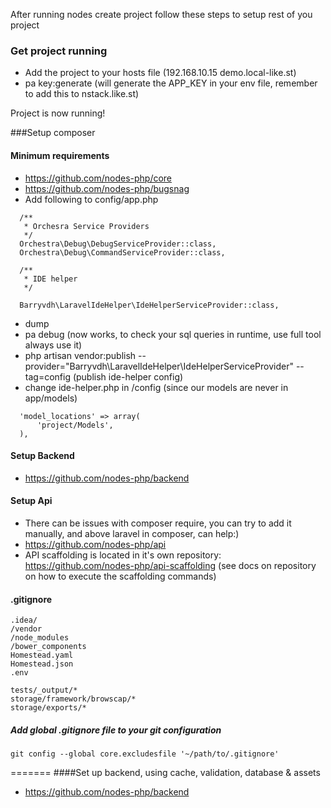 After running nodes create project follow these steps to setup rest of you project

### Get project running
- Add the project to your hosts file (192.168.10.15 demo.local-like.st)
- pa key:generate (will generate the APP_KEY in your env file, remember to add this to nstack.like.st)

Project is now running!

###Setup composer
#### Minimum requirements
- https://github.com/nodes-php/core
- https://github.com/nodes-php/bugsnag
- Add following to config/app.php
```
  /**
   * Orchesra Service Providers
   */
  Orchestra\Debug\DebugServiceProvider::class,
  Orchestra\Debug\CommandServiceProvider::class,
  
  /**
   * IDE helper
   */
  
  Barryvdh\LaravelIdeHelper\IdeHelperServiceProvider::class,
```
- dump
- pa debug (now works, to check your sql queries in runtime, use full tool always use it)
- php artisan vendor:publish --provider="Barryvdh\LaravelIdeHelper\IdeHelperServiceProvider" --tag=config (publish ide-helper config)
- change ide-helper.php in /config (since our models are never in app/models)
```
  'model_locations' => array(
      'project/Models',
  ),
```

#### Setup Backend
- https://github.com/nodes-php/backend

#### Setup Api
 - There can be issues with composer require, you can try to add it manually, and above laravel in composer, can help:)
 - https://github.com/nodes-php/api
 - API scaffolding is located in it's own repository: https://github.com/nodes-php/api-scaffolding (see docs on repository on how to execute the scaffolding commands)
 
#### .gitignore
```
.idea/
/vendor
/node_modules
/bower_components
Homestead.yaml
Homestead.json
.env

tests/_output/*
storage/framework/browscap/*
storage/exports/*
```

##### Add global .gitignore file to your git configuration
```
git config --global core.excludesfile '~/path/to/.gitignore'
```
=======
####Set up backend, using cache, validation, database & assets
- https://github.com/nodes-php/backend
